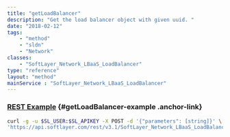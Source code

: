 ```yaml
---
title: "getLoadBalancer"
description: "Get the load balancer object with given uuid. "
date: "2018-02-12"
tags:
    - "method"
    - "sldn"
    - "Network"
classes:
    - "SoftLayer_Network_LBaaS_LoadBalancer"
type: "reference"
layout: "method"
mainService : "SoftLayer_Network_LBaaS_LoadBalancer"
---
```


### [REST Example](#getLoadBalancer-example) <a href="/article/rest/"><i class="fas fa-question"></i></a> {#getLoadBalancer-example .anchor-link} 
```bash
curl -g -u $SL_USER:$SL_APIKEY -X POST -d '{"parameters": [string]}' \
'https://api.softlayer.com/rest/v3.1/SoftLayer_Network_LBaaS_LoadBalancer/getLoadBalancer'
```
